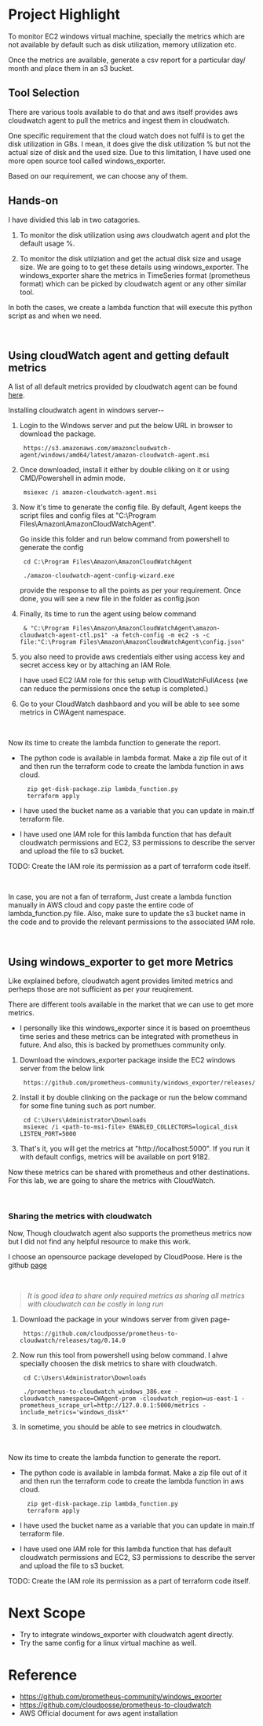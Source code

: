 # Project Highlight


To monitor EC2 windows virtual machine, specially the metrics which are not available by default such as disk utilization, memory utilization etc.

Once the metrics are available, generate a csv report for a particular day/ month and place them in an s3 bucket. 


## Tool Selection

There are various tools available to do that and aws itself provides aws cloudwatch agent to pull the metrics and ingest them in cloudwatch.

One specific requirement that the cloud watch does not fulfil is to get the disk utilization in GBs. I mean, it does give the disk utilization % but not the actual size of disk and the used size. 
Due to this limitation, I have used one more open source tool called windows_exporter.


Based on our requirement, we can choose any of them.

##  Hands-on 

I have dividied this lab in two catagories.

1. To monitor the disk utilization using aws cloudwatch agent and plot the default usage %. 

2. To monitor the disk utilziation and get the actual disk size and usage size. We are going to to get these details using windows_exporter. The windows_exporter share the metrics in TimeSeries format (prometheus format) which can be picked by cloudwatch agent or any other similar tool.


In both the cases, we create a lambda function that will execute this python script as and when we need.


</br>

## Using cloudWatch agent and getting default metrics

A list of all default metrics provided by cloudwatch agent can be found [here](https://docs.aws.amazon.com/AmazonCloudWatch/latest/monitoring/metrics-collected-by-CloudWatch-agent.html). 


Installing cloudwatch agent in windows server--

1. Login to the Windows server and put the below URL in browser to download the package. 


        https://s3.amazonaws.com/amazoncloudwatch-agent/windows/amd64/latest/amazon-cloudwatch-agent.msi


2. Once downloaded, install it either by double cliking on it or using CMD/Powershell in admin mode.

        msiexec /i amazon-cloudwatch-agent.msi


3. Now it's time to generate the config file. By default, Agent keeps the script files and config files at "C:\Program Files\Amazon\AmazonCloudWatchAgent". 

    Go inside this folder and run below command from powershell to generate the config


        cd C:\Program Files\Amazon\AmazonCloudWatchAgent

        ./amazon-cloudwatch-agent-config-wizard.exe

    provide the response to all the points as per your requirement. Once done, you will see a new file in the folder as config.json



4. Finally, its time to run the agent using below command

        & "C:\Program Files\Amazon\AmazonCloudWatchAgent\amazon-cloudwatch-agent-ctl.ps1" -a fetch-config -m ec2 -s -c file:"C:\Program Files\Amazon\AmazonCloudWatchAgent\config.json"


5. you also need to provide aws credentials either using access key and secret access key or by attaching an IAM Role.

    I have used EC2 IAM role for this setup with CloudWatchFullAcess (we can reduce the permissions once the setup is completed.) 

6. Go to your CloudWatch dashbaord and you will be able to see some metrics in CWAgent namespace.


</br>

Now its time to create the lambda function to generate the report.


- The python code is available in lambda format. Make a zip file out of it and then run the terraform code to create the lambda function in aws cloud.

        zip get-disk-package.zip lambda_function.py
        terraform apply 

- I have used the bucket name as a variable that you can update in main.tf terraform file.

- I have used one IAM role for this lambda function that has default cloudwatch permissions and EC2, S3 permissions to describe the server and upload the file to s3 bucket.

TODO: Create the IAM role its permission as a part of terraform code itself. 


</br>


In case, you are not a fan of terraform, Just create a lambda function manually in AWS cloud and copy paste the entire code of lambda_function.py file. 
Also, make sure to update the s3 bucket name in the code and to provide the relevant permissions to the associated IAM role.  


</br>


## Using windows_exporter to get more Metrics

Like explained before, cloudwatch agent provides limited metrics and perheps those are not sufficient as per your reuqirement. 

There are different tools available in the market that we can use to get more metrics. 

- I personally like this windows_exporter since it is based on proemtheus time series and these metrics can be integrated with prometheus in future. And also, this is backed by promethues community only. 


1. Download the windows_exporter package inside the EC2 windows server from the below link 

        https://github.com/prometheus-community/windows_exporter/releases/


2. Install it by double clinking on the package or run the below command for some fine tuning such as port number.

        cd C:\Users\Administrator\Downloads
        msiexec /i <path-to-msi-file> ENABLED_COLLECTORS=logical_disk LISTEN_PORT=5000


3. That's it, you will get the metrics at  "http://localhost:5000". If you run it with default configs, metrics will be available on port 9182. 


Now these metrics can be shared with prometheus and other destinations. For this lab, we are going to share the metrics with CloudWatch.

</br>

### Sharing the metrics with cloudwatch


Now, Though cloudwatch agent also supports the prometheus metrics now but I did not find any helpful resource to make this work.

I choose an opensource package developed by CloudPoose. Here is the github [page](https://github.com/cloudposse/prometheus-to-cloudwatch) 

</br>

> *It is good idea to share only required metrics as sharing all metrics with cloudwatch can be costly in long run*

1. Download the package in your windows server from given page-

        https://github.com/cloudposse/prometheus-to-cloudwatch/releases/tag/0.14.0


2. Now run this tool from powershell using below command. I ahve specially choosen the disk metrics to share with cloudwatch.

        cd C:\Users\Administrator\Downloads

        ./prometheus-to-cloudwatch_windows_386.exe -cloudwatch_namespace=CWAgent-prom -cloudwatch_region=us-east-1 -prometheus_scrape_url=http://127.0.0.1:5000/metrics -include_metrics='windows_disk*'

3. In sometime, you should be able to see metrics in cloudwatch.


</br>

Now its time to create the lambda function to generate the report.


- The python code is available in lambda format. Make a zip file out of it and then run the terraform code to create the lambda function in aws cloud.

        zip get-disk-package.zip lambda_function.py
        terraform apply 

- I have used the bucket name as a variable that you can update in main.tf terraform file.

- I have used one IAM role for this lambda function that has default cloudwatch permissions and EC2, S3 permissions to describe the server and upload the file to s3 bucket.

TODO: Create the IAM role its permission as a part of terraform code itself. 


# Next Scope

- Try to integrate windows_exporter with cloudwatch agent directly.
- Try the same config for a linux virtual machine as well.


# Reference

- https://github.com/prometheus-community/windows_exporter
- https://github.com/cloudposse/prometheus-to-cloudwatch
- AWS Official document for aws agent installation



